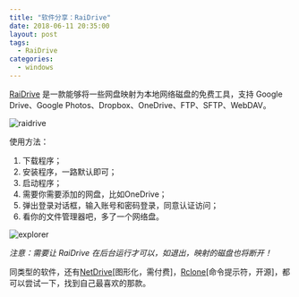 ```yaml
---
title: "软件分享：RaiDrive"
date: 2018-06-11 20:35:00
layout: post
tags: 
  - RaiDrive
categories:
  - windows
---
```


[RaiDrive](https://www.raidrive.com/) 是一款能够将一些网盘映射为本地网络磁盘的免费工具，支持 Google Drive、Google Photos、Dropbox、OneDrive、FTP、SFTP、WebDAV。

![raidrive](https://www.raidrive.com/file/2017/10/RaiDrive.Add_.Drive_.1.3.0.en_.png)

<!--more-->

使用方法：

1. 下载程序；
2. 安装程序，一路默认即可；
3. 启动程序；
4. 需要你需要添加的网盘，比如OneDrive；
5. 弹出登录对话框，输入账号和密码登录，同意认证访问；
6. 看你的文件管理器吧，多了一个网络盘。

![explorer](https://www.raidrive.com/file/2016/10/RaiDrive.Add_.Drive_.Explorer.English.png)

*注意：需要让 RaiDrive 在后台运行才可以，如退出，映射的磁盘也将断开！*

同类型的软件，还有[NetDrive](http://www.netdrive.net/)[图形化，需付费]，[Rclone](https://rclone.org/)[命令提示符，开源]，都可以尝试一下，找到自己最喜欢的那款。